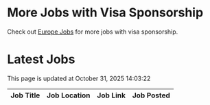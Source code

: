# More Jobs with Visa Sponsorship

Check out [Europe Jobs](https://github.com/sureshparimi/europejobs#latest-jobs) for more jobs with visa sponsorship.

# Latest Jobs

This page is updated at October 31, 2025 14:03:22

| Job Title | Job Location | Job Link | Job Posted |
| --- | --- | --- | --- |
